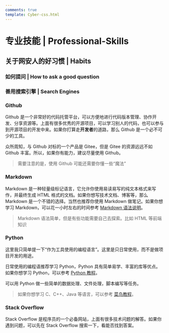 ```yaml
---
comments: true
template: Cyber-css.html
---
```


# 专业技能 | Professional-Skills

## 关于网安人的好习惯 | Habits

### 如何提问 | How to ask a good question

### 善用搜索引擎 | Search Engines

### Github

Github 是一个非常好的代码托管平台，可以方便地进行代码版本管理、协作开发、分享资源等。上面有很多优秀的开源项目，可以学习别人的代码，也可以参与到开源项目的开发中来。如果你打算走**开发者**的道路，那么 Github 是一个必不可少的工具。

众所周知，与 Github 对标的一个产品是 Gitee，但是 Gitee 的资源远远不如 Github 丰富。所以，如果你有能力，建议尽量使用 Github。

> 需要注意的是，使用 Github 可能还需要你懂一些“魔法”

### Markdown

Markdown 是一种轻量级标记语言，它允许你使用易读易写的纯文本格式来写作，并最终生成 HTML 格式的文档。如果你想写技术文档、博客等，那么 Markdown 是一个不错的选择。当然也推荐你使用 Markdown 做笔记。如果你想学习 Markdown，可以花一小时左右的时间参考 [Markdown 语法说明](https://markdown.com.cn/)。

> Markdown 语法简单，但是有些功能需要自己去探索。比如 HTML 等前端知识

### Python

这里我只简单提一下“作为工具使用的编程语言”。这里是只日常使用，而不是做项目开发的用途。

日常使用的编程语推荐学习 Python，Python 具有简单易学、丰富的库等优点。如果你想学习 Python，可以参考 [Python 教程](https://www.runoob.com/python3/python3-tutorial.html)。

可以用 Python 做一些简单的数据处理、文件处理，脚本编写等任务。

> 如果你想学习 C、C++、Java 等语言，可以参考 [菜鸟教程](https://www.runoob.com/)。

### Stack Overflow

Stack Overflow 是程序员的一个必备网站，上面有很多技术问题的解答。如果你遇到问题，可以先在 Stack Overflow 搜索一下，看能否找到答案。
